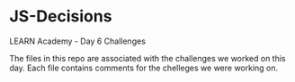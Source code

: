 # JS-Decisions

LEARN Academy - Day 6 Challenges

The files in this repo are associated with the challenges we worked on this day.
Each file contains comments for the chelleges we were working on.

